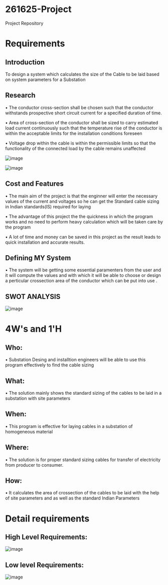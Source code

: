 # 261625-Project
Project Repository
# Requirements
## Introduction
 To design a system which calculates the size of the Cable to be laid based on system parameters for a Substation

## Research
•	The conductor cross-section shall be chosen such that the conductor withstands prospective short circuit current for a specified duration of time.

•	Area of cross-section of the conductor shall be sized to carry estimated load current continuously such that the temperature rise of the conductor is within the acceptable limits for the installation conditions foreseen

•	Voltage drop within the cable is within the permissible limits so that the functionality of the connected load by the cable remains unaffected




![image](https://user-images.githubusercontent.com/80807460/113964048-5bca8b80-9848-11eb-96e5-307e10c9409e.png)



![image](https://user-images.githubusercontent.com/80807460/113964131-7f8dd180-9848-11eb-9902-f71b2fcb9930.png)
## Cost and Features

• The main aim of the project is that the enginner will enter the necessary values of the current and voltages so he can get the Standard cable sizing in Indian standards(IS) required for laying 

• The advantage of this project the the quickness in which the program works and no need to perform heavy calculation which will be taken care by the program

• A lot of time and money can be saved in this project as the result leads to quick installation and accurate results.
 
## Defining MY System
   
• The system will be getting some essential paramenters from the user and it will compute the values and with which it will be able to choose or design a perticular crossection area of the conductor which can be put into use .
   
   
## SWOT ANALYSIS



![image](https://user-images.githubusercontent.com/80807460/114117115-9b09e280-9903-11eb-8afc-471df3f65774.png)



# 4W&#39;s and 1&#39;H

## Who:

• Substation Desing and installtion engineers will be able to use this program effectively to find the cable sizing

## What:

• The solution mainly shows the standard sizing of the cables to be laid in a substation with site parameters 


## When:

• This program is effective for laying cables in a substation of homogeneous material 

## Where:

• The solution is for proper standard sizing cables for transfer of electricity from producer to consumer. 

## How:

• It calculates the area of crossection of the cables to be laid with the help of site parameters and as well as the standard Indian Parameters  

# Detail requirements
## High Level Requirements:
![image](https://user-images.githubusercontent.com/80807460/114117975-76166f00-9905-11eb-8f88-649895d4ed5e.png)


##  Low level Requirements:
![image](https://user-images.githubusercontent.com/80807460/114118842-28026b00-9907-11eb-8b1d-d5c210c22314.png)

